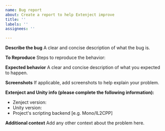 ```yaml
---
name: Bug report
about: Create a report to help Extenject improve
title: ''
labels: ''
assignees: ''

---
```


**Describe the bug**
A clear and concise description of what the bug is.

**To Reproduce**
Steps to reproduce the behavior:

**Expected behavior**
A clear and concise description of what you expected to happen.

**Screenshots**
If applicable, add screenshots to help explain your problem.

**Extenject and Unity info (please complete the following information):**
 - Zenject version:
 - Unity version:
 - Project's scripting backend [e.g. Mono/IL2CPP]

**Additional context**
Add any other context about the problem here.
